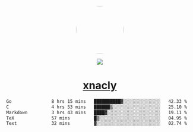 <p align="center">
  <img style="border-radius: 100px" width="128" height="128" src="https://avatars.githubusercontent.com/u/47723417?v=4"/>
</p>
<p align="center">
  <img src="https://komarev.com/ghpvc/?username=xnacly&&style=flat-square"/>
</p>

<h1 align="center"><a href="https://xnacly.me"> xnacly</a> </h1>

<!--START_SECTION:waka-->

```txt
Go               8 hrs 15 mins   ██████████▓░░░░░░░░░░░░░░   42.33 %
C                4 hrs 53 mins   ██████▒░░░░░░░░░░░░░░░░░░   25.10 %
Markdown         3 hrs 43 mins   ████▓░░░░░░░░░░░░░░░░░░░░   19.11 %
TeX              57 mins         █▒░░░░░░░░░░░░░░░░░░░░░░░   04.95 %
Text             32 mins         ▓░░░░░░░░░░░░░░░░░░░░░░░░   02.74 %
```

<!--END_SECTION:waka-->
